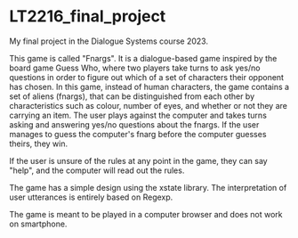 # LT2216_final_project
My final project in the Dialogue Systems course 2023.

This game is called "Fnargs". It is a dialogue-based game inspired by the board game Guess Who, where two players take turns to ask yes/no questions in order to figure out which of a set of characters their opponent has chosen. In this game, instead of human characters, the game contains a set of aliens (fnargs), that can be distinguished from each other by characteristics such as colour, number of eyes, and whether or not they are carrying an item. The user plays against the computer and takes turns asking and answering yes/no questions about the fnargs. If the user manages to guess the computer's fnarg before the computer guesses theirs, they win. 

If the user is unsure of the rules at any point in the game, they can say "help", and the computer will read out the rules.

The game has a simple design using the xstate library. The interpretation of user utterances is entirely based on Regexp. 

The game is meant to be played in a computer browser and does not work on smartphone. 

